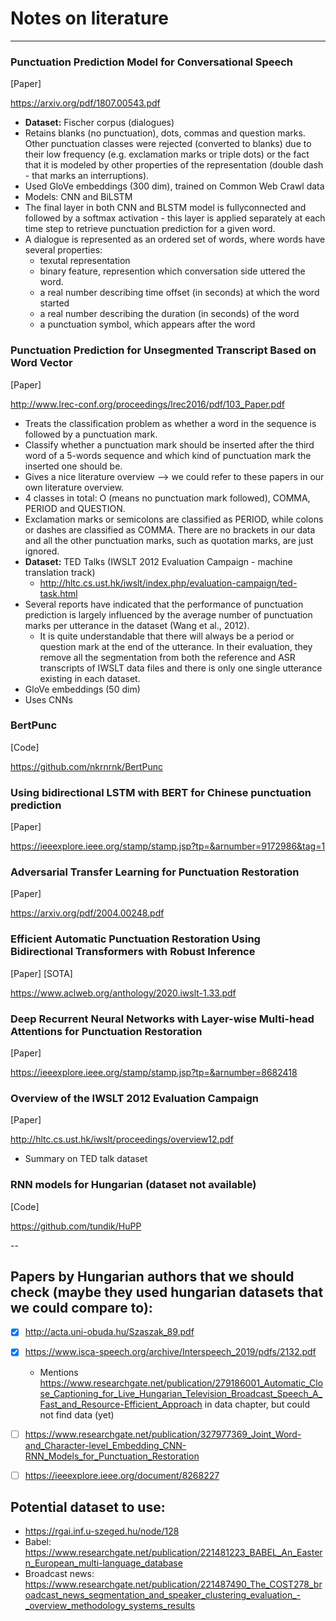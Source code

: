 # Notes on literature
---

### Punctuation Prediction Model for Conversational Speech
[Paper]

https://arxiv.org/pdf/1807.00543.pdf
 - **Dataset:** Fischer corpus (dialogues)
 - Retains blanks (no punctuation), dots, commas and question marks. Other punctuation classes were rejected (converted to blanks) due to their low frequency (e.g. exclamation marks or triple dots) or the fact that it is modeled by other properties of the representation (double dash - that marks an interruptions).
 - Used GloVe embeddings (300 dim), trained on Common Web Crawl data
 - Models: CNN and BiLSTM
 - The final layer in both CNN and BLSTM model is fullyconnected and followed by a softmax activation - this layer is
applied separately at each time step to retrieve punctuation prediction for a given word.
 - A dialogue is represented as an ordered set of words, where words have several properties:
    - texutal representation
    - binary feature, represention which conversation side uttered the word.
    - a real number describing time offset (in seconds) at which the word started
    - a real number describing the duration (in seconds) of the word
    - a punctuation symbol, which appears after the word

### Punctuation Prediction for Unsegmented Transcript Based on Word Vector
[Paper]

http://www.lrec-conf.org/proceedings/lrec2016/pdf/103_Paper.pdf
- Treats the classification problem as whether a word in the sequence is followed by a punctuation mark.
- Classify whether a punctuation mark should be inserted after the third word of a 5-words sequence and which kind of punctuation mark the inserted one should be.
- Gives a nice literature overview --> we could refer to these papers in our own literature overview.
- 4 classes in total: O (means no punctuation mark followed), COMMA, PERIOD and QUESTION.
- Exclamation marks or semicolons are classified as PERIOD, while colons or dashes are classified as COMMA. There are no brackets in our data and all the other punctuation marks, such as quotation marks, are just ignored.
- **Dataset:** TED Talks (IWSLT 2012 Evaluation Campaign - machine translation track) 
    - http://hltc.cs.ust.hk/iwslt/index.php/evaluation-campaign/ted-task.html
- Several reports have indicated that the performance of punctuation prediction is largely influenced by the average number of punctuation marks per utterance in the dataset (Wang et al., 2012).
    - It is quite understandable that there
      will always be a period or question mark at the end of the
      utterance. In their evaluation, they remove all the segmentation from both the reference and ASR transcripts of IWSLT data files and there is only one single utterance existing in each dataset.
- GloVe embeddings (50 dim)
- Uses CNNs

### BertPunc
[Code]

https://github.com/nkrnrnk/BertPunc

### Using bidirectional LSTM with BERT for Chinese punctuation prediction
[Paper]

https://ieeexplore.ieee.org/stamp/stamp.jsp?tp=&arnumber=9172986&tag=1

### Adversarial Transfer Learning for Punctuation Restoration
[Paper]

https://arxiv.org/pdf/2004.00248.pdf

### Efficient Automatic Punctuation Restoration Using Bidirectional Transformers with Robust Inference
[Paper] [SOTA]

https://www.aclweb.org/anthology/2020.iwslt-1.33.pdf

### Deep Recurrent Neural Networks with Layer-wise Multi-head Attentions for Punctuation Restoration
[Paper]

https://ieeexplore.ieee.org/stamp/stamp.jsp?tp=&arnumber=8682418

### Overview of the IWSLT 2012 Evaluation Campaign
[Paper]

http://hltc.cs.ust.hk/iwslt/proceedings/overview12.pdf
 - Summary on TED talk dataset
 
 ### RNN models for Hungarian (dataset not available)
 [Code]
 
 https://github.com/tundik/HuPP

--
## Papers by Hungarian authors that we should check (maybe they used hungarian datasets that we could compare to):
 - [x] http://acta.uni-obuda.hu/Szaszak_89.pdf
 - [x] https://www.isca-speech.org/archive/Interspeech_2019/pdfs/2132.pdf
   - Mentions https://www.researchgate.net/publication/279186001_Automatic_Close_Captioning_for_Live_Hungarian_Television_Broadcast_Speech_A_Fast_and_Resource-Efficient_Approach in data chapter, but could not find data (yet)
     
 - [ ] https://www.researchgate.net/publication/327977369_Joint_Word-and_Character-level_Embedding_CNN-RNN_Models_for_Punctuation_Restoration
 - [ ] https://ieeexplore.ieee.org/document/8268227
 
## Potential dataset to use:
- https://rgai.inf.u-szeged.hu/node/128
- Babel: https://www.researchgate.net/publication/221481223_BABEL_An_Eastern_European_multi-language_database
- Broadcast news: https://www.researchgate.net/publication/221487490_The_COST278_broadcast_news_segmentation_and_speaker_clustering_evaluation_-_overview_methodology_systems_results

